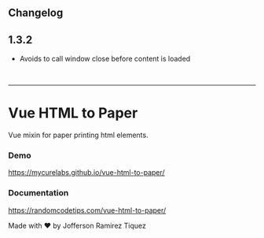 ## Changelog

## 1.3.2

- Avoids to call window close before content is loaded

<br>
<hr/>

# Vue HTML to Paper
Vue mixin for paper printing html elements.

### Demo

https://mycurelabs.github.io/vue-html-to-paper/

### Documentation

https://randomcodetips.com/vue-html-to-paper/

Made with ❤️ by Jofferson Ramirez Tiquez
